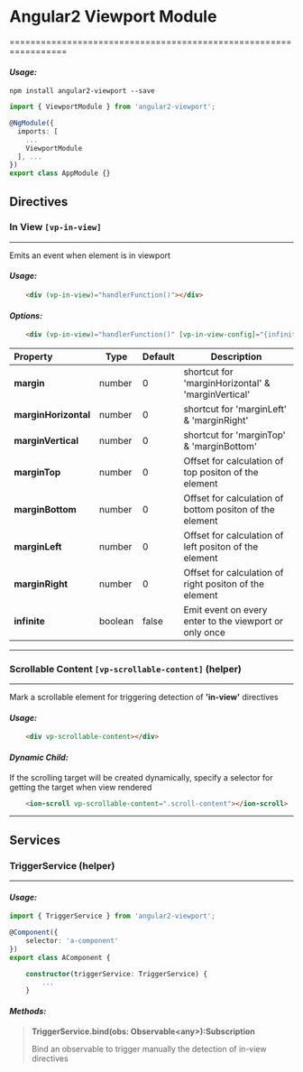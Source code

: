 # Angular2 Viewport Module

=================================================================

#### *__Usage:__*
 
`npm install angular2-viewport --save`

```typescript
import { ViewportModule } from 'angular2-viewport';

@NgModule({
  imports: [
  	...
    ViewportModule
  ], ...
})
export class AppModule {}
```

## Directives

### In View `[vp-in-view]`
-------------------------------------------

Emits an event when element is in viewport
>
>
#### *__Usage:__*
>
```html
	<div (vp-in-view)="handlerFunction()"></div>
```
>
#### *__Options:__*
```html
	<div (vp-in-view)="handlerFunction()" [vp-in-view-config]="{infinite: true, margin: 300}"></div> 
```
| Property               | Type    | Default | Description                                             |
|:-----------------------|---------|---------|---------------------------------------------------------|
|**margin**              | number  | 0       | shortcut for 'marginHorizontal' & 'marginVertical'      |
|**marginHorizontal**    | number  | 0       | shortcut for 'marginLeft' & 'marginRight'               |
|**marginVertical**      | number  | 0       | shortcut for 'marginTop' & 'marginBottom'               |
|**marginTop**           | number  | 0       | Offset for calculation of top positon of the element    |
|**marginBottom**        | number  | 0       | Offset for calculation of bottom positon of the element |
|**marginLeft**          | number  | 0       | Offset for calculation of left positon of the element   |
|**marginRight**         | number  | 0       | Offset for calculation of right positon of the element  |
|**infinite**            | boolean | false   | Emit event on every enter to the viewport or only once  |

_______________________________________________

### Scrollable Content `[vp-scrollable-content]` (helper)
-------------------------------------------

Mark a scrollable element for triggering detection of **'in-view'** directives
>
>
#### *__Usage:__*
>
```html
	<div vp-scrollable-content></div>
```
>
#### *__Dynamic Child:__*
If the scrolling target will be created dynamically, specify a selector for getting the target when view rendered
```html
	<ion-scroll vp-scrollable-content=".scroll-content"></ion-scroll>
```
_______________________________________________

## Services
### TriggerService (helper)
-------------------------------------------

#### *__Usage:__*

```typescript
import { TriggerService } from 'angular2-viewport';

@Component({
	selector: 'a-component'
})
export class AComponent {

	constructor(triggerService: TriggerService) {
    	...
	}
```

#### *__Methods:__*
> **TriggerService.bind(obs: Observable\<any>):Subscription**
>
> Bind an observable to trigger manually the detection of in-view directives
